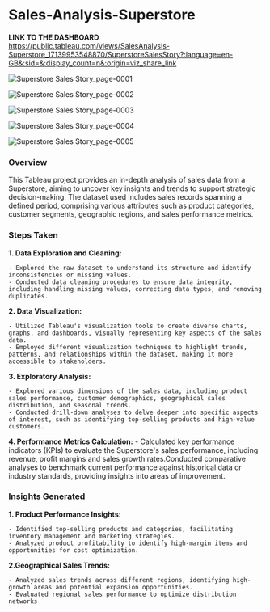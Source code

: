 # Sales-Analysis-Superstore

**LINK TO THE DASHBOARD**  
https://public.tableau.com/views/SalesAnalysis-Superstore_17139953548870/SuperstoreSalesStory?:language=en-GB&:sid=&:display_count=n&:origin=viz_share_link

![Superstore Sales Story_page-0001](https://github.com/sushmitafordata/Sales-Analysis-Superstore-Tableau/assets/135410984/83b409a1-44c0-450f-913e-4f71a36ce6e0)

![Superstore Sales Story_page-0002](https://github.com/sushmitafordata/Sales-Analysis-Superstore-Tableau/assets/135410984/0f7fa7c1-592e-4153-b2e1-274c2d8ec9a2)

![Superstore Sales Story_page-0003](https://github.com/sushmitafordata/Sales-Analysis-Superstore-Tableau/assets/135410984/8c3bf28e-23f4-4664-b8fe-3b6f5633ee72)

![Superstore Sales Story_page-0004](https://github.com/sushmitafordata/Sales-Analysis-Superstore-Tableau/assets/135410984/0410f543-1b33-432c-a59c-32fda4ac13a1)

![Superstore Sales Story_page-0005](https://github.com/sushmitafordata/Sales-Analysis-Superstore-Tableau/assets/135410984/ae6002bd-b03f-454c-88cd-f90699f30d48)


### Overview
This Tableau project provides an in-depth analysis of sales data from a Superstore, aiming to uncover key insights and trends to support strategic decision-making. The dataset used includes sales records spanning a defined period, comprising various attributes such as product categories, customer segments, geographic regions, and sales performance metrics.

### Steps Taken
**1. Data Exploration and Cleaning:**

    - Explored the raw dataset to understand its structure and identify inconsistencies or missing values.
    - Conducted data cleaning procedures to ensure data integrity, including handling missing values, correcting data types, and removing duplicates.
**2. Data Visualization:**

    - Utilized Tableau's visualization tools to create diverse charts, graphs, and dashboards, visually representing key aspects of the sales data.
    - Employed different visualization techniques to highlight trends, patterns, and relationships within the dataset, making it more accessible to stakeholders.
**3. Exploratory Analysis:**

    - Explored various dimensions of the sales data, including product sales performance, customer demographics, geographical sales distribution, and seasonal trends.
    - Conducted drill-down analyses to delve deeper into specific aspects of interest, such as identifying top-selling products and high-value customers.
**4. Performance Metrics Calculation:**
    - Calculated key performance indicators (KPIs) to evaluate the Superstore's sales performance, including revenue, profit margins and sales growth rates.Conducted comparative analyses to benchmark current performance against historical data or industry standards, providing insights into areas of improvement.

    
### Insights Generated
**1. Product Performance Insights:**

    - Identified top-selling products and categories, facilitating inventory management and marketing strategies.
    - Analyzed product profitability to identify high-margin items and opportunities for cost optimization.

**2.Geographical Sales Trends:**

    - Analyzed sales trends across different regions, identifying high-growth areas and potential expansion opportunities.
    - Evaluated regional sales performance to optimize distribution networks
